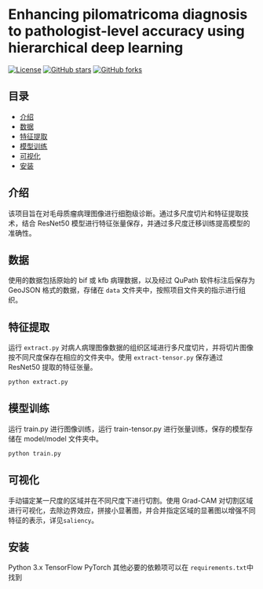 # Enhancing pilomatricoma diagnosis to pathologist-level accuracy using hierarchical deep learning

[![License](https://img.shields.io/github/license/用户名/仓库名)](LICENSE)
[![GitHub stars](https://img.shields.io/github/stars/用户名/仓库名)](https://github.com/用户名/仓库名/stargazers)
[![GitHub forks](https://img.shields.io/github/forks/用户名/仓库名)](https://github.com/用户名/仓库名/network)

## 目录

- [介绍](#介绍)
- [数据](#数据)
- [特征提取](#特征提取)
- [模型训练](#模型训练)
- [可视化](#可视化)
- [安装](#安装)


## 介绍

该项目旨在对毛母质瘤病理图像进行细胞级诊断。通过多尺度切片和特征提取技术，结合 ResNet50 模型进行特征张量保存，并通过多尺度迁移训练提高模型的准确性。

## 数据
使用的数据包括原始的 bif 或 kfb 病理数据，以及经过 QuPath 软件标注后保存为 GeoJSON 格式的数据，存储在 `data` 文件夹中，按照项目文件夹的指示进行组织。

## 特征提取

运行 `extract.py` 对病人病理图像数据的组织区域进行多尺度切片，并将切片图像按不同尺度保存在相应的文件夹中。使用 `extract-tensor.py` 保存通过 ResNet50 提取的特征张量。

```sh
python extract.py
```
## 模型训练
运行 train.py 进行图像训练，运行 train-tensor.py 进行张量训练，保存的模型存储在 model/model 文件夹中。
```sh
python train.py
```
## 可视化
手动锚定某一尺度的区域并在不同尺度下进行切割。使用 Grad-CAM 对切割区域进行可视化，去除边界效应，拼接小显著图，并合并指定区域的显著图以增强不同特征的表示，详见`saliency`。

## 安装

Python 3.x
TensorFlow
PyTorch
其他必要的依赖项可以在 `requirements.txt`中找到

